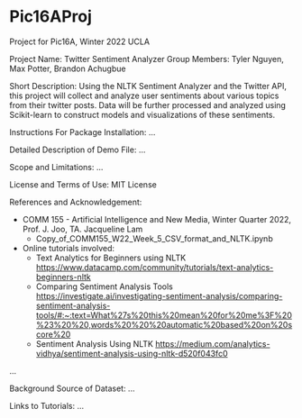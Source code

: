 # Pic16AProj
Project for Pic16A, Winter 2022 UCLA

Project Name: Twitter Sentiment Analyzer
Group Members: Tyler Nguyen, Max Potter, Brandon Achugbue

Short Description:
Using the NLTK Sentiment Analyzer and the Twitter API, this project will collect and analyze
user sentiments about various topics from their twitter posts. Data will be further processed
and analyzed using Scikit-learn to construct models and visualizations of these sentiments.

Instructions For Package Installation:
...

Detailed Description of Demo File:
...

Scope and Limitations:
...

License and Terms of Use:
MIT License

References and Acknowledgement: 
- COMM 155 - Artificial Intelligence and New Media, Winter Quarter 2022, Prof. J. Joo, TA. Jacqueline Lam
  - Copy_of_COMM155_W22_Week_5_CSV_format_and_NLTK.ipynb
- Online tutorials involved:
    - Text Analytics for Beginners using NLTK https://www.datacamp.com/community/tutorials/text-analytics-beginners-nltk
    - Comparing Sentiment Analysis Tools https://investigate.ai/investigating-sentiment-analysis/comparing-sentiment-analysis-tools/#:~:text=What%27s%20this%20mean%20for%20me%3F%20%23%20%20,words%20%20%20automatic%20based%20on%20score%20
    - Sentiment Analysis Using NLTK https://medium.com/analytics-vidhya/sentiment-analysis-using-nltk-d520f043fc0

...

Background Source of Dataset:
...

Links to Tutorials:
...


